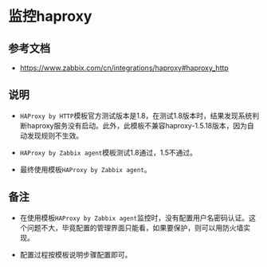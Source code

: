 # 监控haproxy

## 参考文档
- https://www.zabbix.com/cn/integrations/haproxy#haproxy_http


## 说明
- `HAProxy by HTTP`模板官方测试版本是1.8，在测试1.8版本时，结果发现系统判断haproxy服务没有启动。此外，此模板不兼容haproxy-1.5.18版本，因为自动发现规则不生效。

- `HAProxy by Zabbix agent`模板测试1.8通过，1.5不通过。

- 最终使用模板`HAProxy by Zabbix agent`。


## 备注
- 在使用模板`HAProxy by Zabbix agent`监控时，没有配置用户名密码认证。这个问题不大，毕竟配置的管理界面只能看，如果要保护，则可以用防火墙实现。

- 配置过程按模板说明步骤配置即可。